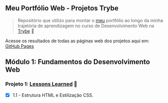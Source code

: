 ## Meu Portfólio Web - Projetos Trybe
>Repositório que utilizo para montar o [meu](https://www.linkedin.com/in/l%C3%A9ia-ribeirot/) portfólio ao longo da minha trajetória de aprendizagem no curso de Desenvolvimento Web na [Trybe](https://www.betrybe.com/) :rocket:

Acesse os resultados de todas as páginas web dos projetos aqui em:
[GitHub Pages](https://leiaribeirot.github.io)

## Módulo 1: Fundamentos do Desenvolvimento Web
### Projeto 1: [Lessons Learned](https://github.com/leiaribeirot/leiaribeirot.github.io/tree/main/projetos/1-pr-01-lessons-learned-html-e-css) :rocket:
- [x] 1.1 - Estrutura HTML e Estilização CSS.
